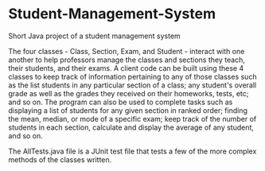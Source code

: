 # Student-Management-System
Short Java project of a student management system 

The four classes - Class, Section, Exam, and Student - interact with one another to help professors manage the classes and 
sections they teach, their students, and their exams. A client code can be built using these 4 classes to keep track of 
information pertaining to any of those classes such as the list students in any particular section of a class; any student's 
overall grade as well as the grades they received on their homeworks, tests, etc; and so on. The program can also be used to 
complete tasks such as displaying a list of students for any given section in ranked order; finding the mean, median, or mode 
of a specific exam; keep track of the number of students in each section, calculate and display the average of any student, and
so on.

The AllTests.java file is a JUnit test file that tests a few of the more complex methods of the classes written.
